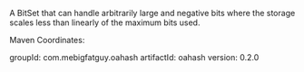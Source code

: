 A BitSet that can handle arbitrarily large and negative bits where the storage scales less than linearly of the maximum bits used.

Maven Coordinates:

groupId: com.mebigfatguy.oahash
artifactId: oahash
version: 0.2.0

